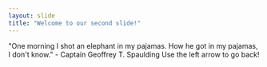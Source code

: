 ```yaml
---
layout: slide
title: "Welcome to our second slide!"
---
```

"One morning I shot an elephant in my pajamas. How he got in my pajamas, I don't know." - Captain Geoffrey T. Spaulding
Use the left arrow to go back!
